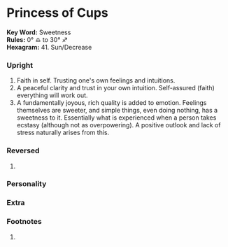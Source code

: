# Princess of Cups

**Key Word:** Sweetness  
**Rules:** 0° ♎︎ to 30° ♐︎  
**Hexagram:** 41. Sun/Decrease


### Upright

1) Faith in self. Trusting one's own feelings and intuitions.
2) A peaceful clarity and trust in your own intuition. Self-assured (faith) everything will work out.
3) A fundamentally joyous, rich quality is added to emotion. Feelings themselves are sweeter, and simple things, even doing nothing, has a sweetness to it. Essentially what is experienced when a person takes ecstasy (although not as overpowering). A positive outlook and lack of stress naturally arises from this.



### Reversed

1) 



### Personality





### Extra





### Footnotes

1. 


